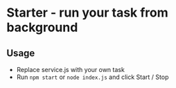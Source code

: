 # Starter - run your task from background

## Usage
- Replace service.js with your own task
- Run `npm start` or `node index.js` and click Start / Stop
